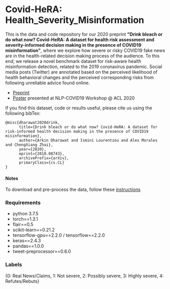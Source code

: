 # Covid-HeRA: Health_Severity_Misinformation 
This is the data and code repository for our 2020 preprint **"Drink bleach or do what now? Covid-HeRA: A dataset for health risk assessment and severity-informed decision making in the presence of COVID19 misinformation"**, where we explore how severe or risky COVID19 fake news are in the health-related decision making process of the audience. To this end, we release a novel benchmark dataset for risk-aware health misinformation detection, related to the 2019 coronavirus pandemic. Social media posts (Twitter) are annotated based on the perceived likelihood of health behavioral changes and the perceived corresponding risks from following unreliable advice found online.

- [Preprint](https://arxiv.org/abs/2010.08743) 
- [Poster](https://uofi.app.box.com/v/CovidHeRAmisinformation) presented at NLP-COVID19 Workshop @ ACL 2020


If you find this dataset, code or results useful, please cite us using the following bibTex:
```
@misc{dharawat2020drink,
      title={Drink bleach or do what now? Covid-HeRA: A dataset for risk-informed health decision making in the presence of COVID19 misinformation}, 
      author={Arkin Dharawat and Ismini Lourentzou and Alex Morales and ChengXiang Zhai},
      year={2020},
      eprint={2010.08743},
      archivePrefix={arXiv},
      primaryClass={cs.CL}
}
```

#### Notes
To download and pre-process the data, follow these [instructions](https://github.com/TIMAN-group/covid19_misinformation/blob/master/data/README.md)

### Requirements
- python 3.7.5
- torch==1.3.1
- flair==0.5 
- scikit-learn==0.21.2
- tensorflow-gpu==2.2.0 / tensorflow==2.2.0
- keras==2.4.3
- pandas==1.0.0
- tweet-preprocessor==0.6.0

### Labels
{0: Real News/Claims, 1: Not severe, 2: Possibly severe, 3: Highly severe, 4: Refutes/Rebuts}

